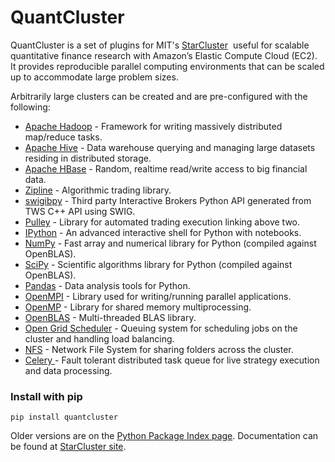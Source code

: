 <h1>QuantCluster</h1>
<p><span>QuantCluster is a set of plugins for MIT's&nbsp;</span><a href="http://star.mit.edu/cluster/">StarCluster</a><span>&nbsp; useful for scalable quantitative finance research with Amazon&rsquo;s Elastic Compute Cloud (EC2).&nbsp; It provides reproducible parallel computing environments that can be scaled up to accommodate </span><span>large problem sizes.</span></p>
<p><span color="#000000"><span><span>Arbitrarily large clusters can be created and are pre-configured with the following:</span></span></span></p>
<ul>
<li><a href="http://hadoop.apache.org/">Apache Hadoop</a> - Framework for writing massively distributed map/reduce tasks.</li>
<li><a href="http://hive.apache.org/">Apache Hive</a> - Data warehouse querying and managing large datasets residing in distributed storage.</li>
<li><a href="http://hbase.apache.org/">Apache HBase</a> - Random, realtime read/write access to big financial data.</li>
<li><a href="https://github.com/quantopian/zipline">Zipline</a><span>&nbsp;- Algorithmic trading library.</span></li>
<li><a href="https://github.com/Komnomnomnom/swigibpy">swigibpy</a><span>&nbsp;- Third party Interactive Brokers Python API generated from TWS C++ API using SWIG.</span></li>
<li><a href="/clusters/pulley-library/">Pulley</a><span>&nbsp;- Library for automated trading execution linking above two.</span></li>
<li><a href="http://ipython.org/">IPython</a> - An advanced interactive shell for Python with notebooks.</li>
<li><a href="http://www.numpy.org/">NumPy</a> - Fast array and numerical library for Python (compiled against OpenBLAS).</li>
<li><a href="http://www.scipy.org/">SciPy</a> - Scientific algorithms library for Python (compiled against OpenBLAS).</li>
<li><a href="http://pandas.pydata.org/">Pandas</a> - Data analysis tools for Python.</li>
<li><a href="http://www.open-mpi.org/">OpenMPI</a> - Library used for writing/running parallel applications.</li>
<li><a href="http://openmp.org/">OpenMP</a> - Library for shared memory multiprocessing.</li>
<li><a href="http://www.openblas.net/">OpenBLAS</a> - Multi-threaded BLAS library.</li>
<li><a href="http://gridscheduler.sourceforge.net/">Open Grid Scheduler</a> - Queuing system for scheduling jobs on the cluster and handling load balancing.</li>
<li><a href="http://en.wikipedia.org/wiki/Network_File_System">NFS</a> - Network File System for sharing folders across the cluster.</li>
<li><a href="http://www.celeryproject.org/">Celery&nbsp;</a><span>- Fault tolerant distributed task queue for live strategy execution and data processing.</span></li>
</ul>

<h3>Install with pip</h3>
<pre><code>pip install quantcluster</code></pre>

Older versions are on the <a href="https://pypi.python.org/pypi/quantcluster">Python Package Index page</a>. Documentation can be found at <a href="http://star.mit.edu/cluster/docs/latest/">StarCluster site</a>.


